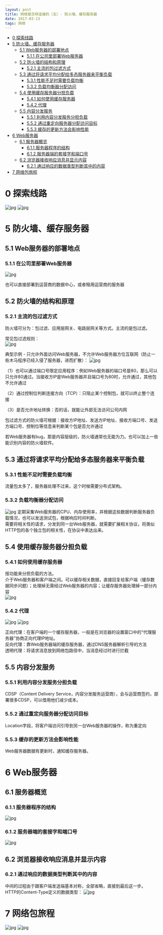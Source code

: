 ```yaml
---
layout: post
title: 网络是怎样连接的（五）- 防火墙、缓存服务器
date: 2017-03-13
tags: 网络
---
```


<!-- TOC -->

- [0 探索线路](#0-探索线路)
- [5 防火墙、缓存服务器](#5-防火墙缓存服务器)
    - [5.1 Web服务器的部署地点](#51-web服务器的部署地点)
        - [5.1.1 在公司里部署Web服务器](#511-在公司里部署web服务器)
    - [5.2 防火墙的结构和原理](#52-防火墙的结构和原理)
        - [5.2.1 主流的包过滤方式](#521-主流的包过滤方式)
    - [5.3 通过将请求平均分配给多态服务器来平衡负载](#53-通过将请求平均分配给多态服务器来平衡负载)
        - [5.3.1 性能不足时需要负载均衡](#531-性能不足时需要负载均衡)
        - [5.3.2 负载均衡器分配访问](#532-负载均衡器分配访问)
    - [5.4 使用缓存服务器分担负载](#54-使用缓存服务器分担负载)
        - [5.4.1 如何使用缓存服务器](#541-如何使用缓存服务器)
        - [5.4.2 代理](#542-代理)
    - [5.5 内容分发服务](#55-内容分发服务)
        - [5.5.1 利用内容分发服务分担负载](#551-利用内容分发服务分担负载)
        - [5.5.2 通过重定向服务器分配访问目标](#552-通过重定向服务器分配访问目标)
        - [5.5.3 缓存的更新方法会影响性能](#553-缓存的更新方法会影响性能)
- [6 Web服务器](#6-web服务器)
    - [6.1 服务器概览](#61-服务器概览)
        - [6.1.1 服务器程序的结构](#611-服务器程序的结构)
        - [6.1.2 服务器端的套接字和端口号](#612-服务器端的套接字和端口号)
    - [6.2 浏览器接收响应消息并显示内容](#62-浏览器接收响应消息并显示内容)
        - [6.2.1 通过响应的数据类型判断其中的内容](#621-通过响应的数据类型判断其中的内容)
- [7 网络包旅程](#7-网络包旅程)

<!-- /TOC -->

# 0 探索线路

![jpg](/images/post/network_connect/1/01.jpg)
![jpg](/images/post/network_connect/1/02.jpg)

# 5 防火墙、缓存服务器

## 5.1 Web服务器的部署地点

### 5.1.1 在公司里部署Web服务器

![jpg](/images/post/network_connect/5/81.jpg)

也可以直接部署到运营商的数据中心，或者租用运营商的服务器

## 5.2 防火墙的结构和原理

### 5.2.1 主流的包过滤方式

防火墙可分为：包过滤、应用层网关、电路层网关等方式。主流的是包过滤。  

常见包过滤规则：  
![jpg](/images/post/network_connect/5/82.jpg)

典型示例 - 只允许外面访问Web服务器，不允许Web服务器方位互联网（防止一些木马程序已经入侵了服务器，进而扩散）：
![jpg](/images/post/network_connect/5/83.jpg)

（1）也可以通过端口号限定应用程序：例如Web服务器的端口号是80，那么可以只允许80通过。当接收方IP是Web服务器并且端口号为80时，允许通过，其他包不允许通过  

（2）通过控制位判断连接方向（TCP）：只阻止某个控制包，就可以终止整个连接  

（3）是否允许地址转换：否的话，就能让外部无法访问公司内网  

包过滤方式的防火墙可根据：接收方IP地址、发送方IP地址、接收方端口号、发送方端口号、控制位等信息来判断某个包是否允许通过  

若Web服务器有bug，那是内容层级的，防火墙通常也无能为力。也可以加上一些能识别内容的防火墙软件。

## 5.3 通过将请求平均分配给多态服务器来平衡负载

### 5.3.1 性能不足时需要负载均衡

流量包太多了，服务器处理不过来，这个时候需要分布式架构。

### 5.3.2 负载均衡器分配访问

![jpg](/images/post/network_connect/5/84.jpg)
定期采集Web服务器的CPU、内存使用率，并根据这些数据判断服务器负载情况，也可以发送测试包，根据响应时间判断。  
需要将相关性的请求，分发到同一台Web服务器，就需要扩展相关协议，将类似HTTP包的各个独立包的相关性，在协议中表达出来。  

## 5.4 使用缓存服务器分担负载

### 5.4.1 如何使用缓存服务器

按功能来分担负载的方法。  
介于Web服务器和客户端之间。可以缓存相关数据，直接回复给客户端（缓存数据同步问题）；处理掉无需经过Web服务器的内容；让缓存服务器处理掉一部分内容  
![jpg](/images/post/network_connect/5/85.jpg)

### 5.4.2 代理

![jpg](/images/post/network_connect/5/86.jpg)
![jpg](/images/post/network_connect/5/87.jpg)

正向代理：在客户端的一个缓存服务器，一般是在浏览器的设置窗口中的“代理服务器”协商正向代理IP地址。  
反向代理：靠Web服务器端的缓存服务器，通过DNS服务器解析引导的方法  
透明代理：将请求消息放到网络包路径中，当消息经过时进行拦截

## 5.5 内容分发服务

### 5.5.1 利用内容分发服务分担负载

CDSP（Content Delivery Service，内容分发服务运营商），会与运营商签约，部署很多CDSP，可以借用他们减少成本。

### 5.5.2 通过重定向服务器分配访问目标

Location字段，将客户端访问引导到另一台Web服务器的操作，称为重定向

### 5.5.3 缓存的更新方法会影响性能

Web服务器数据有更新时，通知缓存服务器。

# 6 Web服务器

## 6.1 服务器概览

### 6.1.1 服务器程序的结构

![jpg](/images/post/network_connect/6/88.jpg)

### 6.1.2 服务器端的套接字和端口号

![jpg](/images/post/network_connect/6/89.jpg)

## 6.2 浏览器接收响应消息并显示内容

### 6.2.1 通过响应的数据类型判断其中的内容

中间的过程由于跟客户端发送端基本对称，全部省略，直接到最后这一步。  
HTTP的Content-Type定义的数据类型：
![jpg](/images/post/network_connect/6/90.jpg)

# 7 网络包旅程

![jpg](/images/post/network_connect/6/91.jpg)
![jpg](/images/post/network_connect/6/92.jpg)